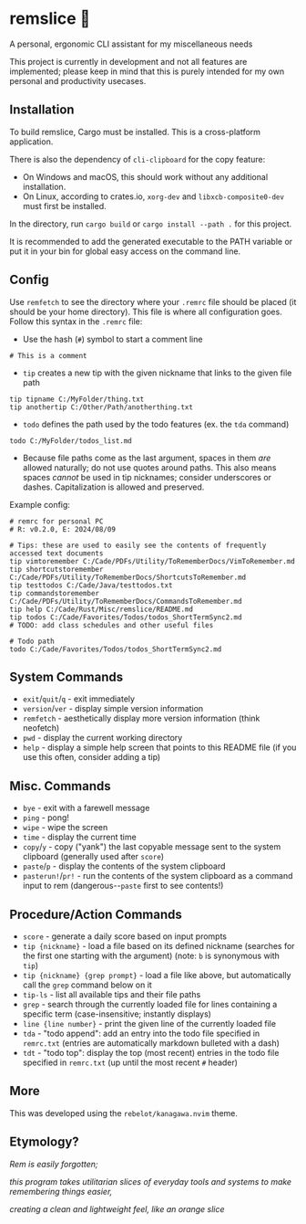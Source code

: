 # remslice 🍊

A personal, ergonomic CLI assistant for my miscellaneous needs

This project is currently in development and not all features are implemented;
please keep in mind that this is purely intended for my own personal and productivity usecases.

## Installation

To build remslice, Cargo must be installed. This is a cross-platform application.

There is also the dependency of `cli-clipboard` for the copy feature:
- On Windows and macOS, this should work without any additional installation.
- On Linux, according to crates.io, `xorg-dev` and `libxcb-composite0-dev` must first be installed.

In the directory, run `cargo build` or `cargo install --path .` for this project.

It is recommended to add the generated executable to the PATH variable or put it in your bin
for global easy access on the command line.

## Config

Use `remfetch` to see the directory where your `.remrc` file should be placed (it should be your home directory).
This file is where all configuration goes.
Follow this syntax in the `.remrc` file:

- Use the hash (`#`) symbol to start a comment line
```
# This is a comment
```

- `tip` creates a new tip with the given nickname that links to the given file path
```
tip tipname C:/MyFolder/thing.txt
tip anothertip C:/Other/Path/anotherthing.txt
```

- `todo` defines the path used by the todo features (ex. the `tda` command)
```
todo C:/MyFolder/todos_list.md
```

- Because file paths come as the last argument, spaces in them *are* allowed naturally; do not use quotes around paths. This also means spaces *cannot* be used in tip nicknames; consider underscores or dashes. Capitalization is allowed and preserved.

<!-- TODO: if ever published publicly, change the example config to be less personal -->

Example config:
```
# remrc for personal PC
# R: v0.2.0, E: 2024/08/09

# Tips: these are used to easily see the contents of frequently accessed text documents
tip vimtoremember C:/Cade/PDFs/Utility/ToRememberDocs/VimToRemember.md
tip shortcutstoremember C:/Cade/PDFs/Utility/ToRememberDocs/ShortcutsToRemember.md
tip testtodos C:/Cade/Java/testtodos.txt
tip commandstoremember C:/Cade/PDFs/Utility/ToRememberDocs/CommandsToRemember.md
tip help C:/Cade/Rust/Misc/remslice/README.md
tip todos C:/Cade/Favorites/Todos/todos_ShortTermSync2.md
# TODO: add class schedules and other useful files

# Todo path
todo C:/Cade/Favorites/Todos/todos_ShortTermSync2.md
```

## System Commands
- `exit`/`quit`/`q` - exit immediately
- `version`/`ver` - display simple version information
- `remfetch` - aesthetically display more version information (think neofetch)
- `pwd` - display the current working directory
- `help` - display a simple help screen that points to this README file (if you use this often, consider adding a tip)

## Misc. Commands
- `bye` - exit with a farewell message
- `ping` - pong!
- `wipe` - wipe the screen
- `time` - display the current time
- `copy`/`y` - copy ("yank") the last copyable message sent to the system clipboard (generally used after `score`)
- `paste`/`p` - display the contents of the system clipboard
- `pasterun!`/`pr!` - run the contents of the system clipboard as a command input to rem (dangerous--`paste` first to see contents!)

<!-- TODO: list all if still unfinished -->

## Procedure/Action Commands
- `score` - generate a daily score based on input prompts
- `tip {nickname}` - load a file based on its defined nickname (searches for the first one starting with the argument) (note: `b` is synonymous with `tip`)
- `tip {nickname} {grep prompt}` - load a file like above, but automatically call the `grep` command below on it
- `tip-ls` - list all available tips and their file paths
- `grep` - search through the currently loaded file for lines containing a specific term (case-insensitive; instantly displays)
- `line {line number}` - print the given line of the currently loaded file
- `tda` - "todo append": add an entry into the todo file specified in `remrc.txt` (entries are automatically markdown bulleted with a dash)
- `tdt` - "todo top": display the top (most recent) entries in the todo file specified in `remrc.txt` (up until the most recent `#` header)

## More

This was developed using the `rebelot/kanagawa.nvim` theme.

## Etymology?

*Rem is easily forgotten;*

*this program takes utilitarian slices of everyday tools and systems to make remembering things easier,*

*creating a clean and lightweight feel, like an orange slice*
